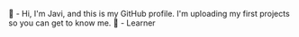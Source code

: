 👋 - Hi, I'm Javi, and this is my GitHub profile. I'm uploading my first projects so you can get to know me.
💼 - Learner
